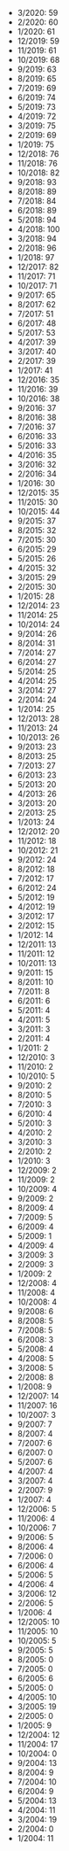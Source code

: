 *  3/2020: 59
*  2/2020: 60
*  1/2020: 61
*  12/2019: 59
*  11/2019: 61
*  10/2019: 68
*  9/2019: 63
*  8/2019: 65
*  7/2019: 69
*  6/2019: 74
*  5/2019: 73
*  4/2019: 72
*  3/2019: 75
*  2/2019: 69
*  1/2019: 75
*  12/2018: 76
*  11/2018: 76
*  10/2018: 82
*  9/2018: 93
*  8/2018: 89
*  7/2018: 84
*  6/2018: 89
*  5/2018: 94
*  4/2018: 100
*  3/2018: 94
*  2/2018: 96
*  1/2018: 97
*  12/2017: 82
*  11/2017: 71
*  10/2017: 71
*  9/2017: 65
*  8/2017: 62
*  7/2017: 51
*  6/2017: 48
*  5/2017: 53
*  4/2017: 39
*  3/2017: 40
*  2/2017: 39
*  1/2017: 41
*  12/2016: 35
*  11/2016: 39
*  10/2016: 38
*  9/2016: 37
*  8/2016: 38
*  7/2016: 37
*  6/2016: 33
*  5/2016: 33
*  4/2016: 35
*  3/2016: 32
*  2/2016: 34
*  1/2016: 30
*  12/2015: 35
*  11/2015: 30
*  10/2015: 44
*  9/2015: 37
*  8/2015: 32
*  7/2015: 30
*  6/2015: 29
*  5/2015: 26
*  4/2015: 32
*  3/2015: 29
*  2/2015: 30
*  1/2015: 28
*  12/2014: 23
*  11/2014: 25
*  10/2014: 24
*  9/2014: 26
*  8/2014: 31
*  7/2014: 27
*  6/2014: 27
*  5/2014: 25
*  4/2014: 25
*  3/2014: 27
*  2/2014: 24
*  1/2014: 25
*  12/2013: 28
*  11/2013: 24
*  10/2013: 26
*  9/2013: 23
*  8/2013: 25
*  7/2013: 27
*  6/2013: 23
*  5/2013: 20
*  4/2013: 26
*  3/2013: 20
*  2/2013: 25
*  1/2013: 24
*  12/2012: 20
*  11/2012: 18
*  10/2012: 21
*  9/2012: 24
*  8/2012: 18
*  7/2012: 17
*  6/2012: 24
*  5/2012: 19
*  4/2012: 19
*  3/2012: 17
*  2/2012: 15
*  1/2012: 14
*  12/2011: 13
*  11/2011: 12
*  10/2011: 13
*  9/2011: 15
*  8/2011: 10
*  7/2011: 8
*  6/2011: 6
*  5/2011: 4
*  4/2011: 5
*  3/2011: 3
*  2/2011: 4
*  1/2011: 2
*  12/2010: 3
*  11/2010: 2
*  10/2010: 5
*  9/2010: 2
*  8/2010: 5
*  7/2010: 3
*  6/2010: 4
*  5/2010: 3
*  4/2010: 2
*  3/2010: 3
*  2/2010: 2
*  1/2010: 3
*  12/2009: 2
*  11/2009: 2
*  10/2009: 4
*  9/2009: 2
*  8/2009: 4
*  7/2009: 5
*  6/2009: 4
*  5/2009: 1
*  4/2009: 4
*  3/2009: 3
*  2/2009: 3
*  1/2009: 2
*  12/2008: 4
*  11/2008: 4
*  10/2008: 4
*  9/2008: 6
*  8/2008: 5
*  7/2008: 5
*  6/2008: 3
*  5/2008: 4
*  4/2008: 5
*  3/2008: 5
*  2/2008: 8
*  1/2008: 9
*  12/2007: 14
*  11/2007: 16
*  10/2007: 3
*  9/2007: 7
*  8/2007: 4
*  7/2007: 6
*  6/2007: 0
*  5/2007: 6
*  4/2007: 4
*  3/2007: 4
*  2/2007: 9
*  1/2007: 4
*  12/2006: 5
*  11/2006: 4
*  10/2006: 7
*  9/2006: 5
*  8/2006: 4
*  7/2006: 0
*  6/2006: 4
*  5/2006: 5
*  4/2006: 4
*  3/2006: 12
*  2/2006: 5
*  1/2006: 4
*  12/2005: 10
*  11/2005: 10
*  10/2005: 5
*  9/2005: 5
*  8/2005: 0
*  7/2005: 0
*  6/2005: 6
*  5/2005: 0
*  4/2005: 10
*  3/2005: 19
*  2/2005: 0
*  1/2005: 9
*  12/2004: 12
*  11/2004: 17
*  10/2004: 0
*  9/2004: 13
*  8/2004: 9
*  7/2004: 10
*  6/2004: 9
*  5/2004: 13
*  4/2004: 11
*  3/2004: 19
*  2/2004: 0
*  1/2004: 11